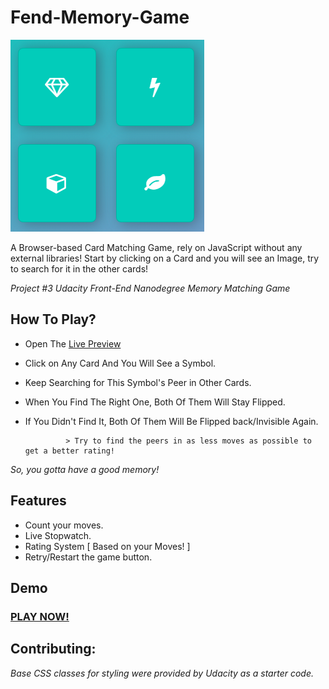 # Fend-Memory-Game

![](img/Theme.png)

A Browser-based Card Matching Game, rely on JavaScript without any external libraries! Start by clicking on a Card and you will see an Image, try to search for it in the other cards!


*Project #3 Udacity Front-End Nanodegree Memory Matching Game*



## How To Play?

*  Open The [Live Preview](https://bosa-game.netlify.com/)


*  Click on Any Card And You Will See a Symbol.

*  Keep Searching for This Symbol's Peer in Other Cards.

*  When You Find The Right One, Both Of Them Will Stay Flipped.

*  If You Didn't Find It, Both Of Them Will Be Flipped back/Invisible Again.

                > Try to find the peers in as less moves as possible to get a better rating!

  *So, you gotta have a good memory!*
 
 
 ## Features
 
*  Count your moves.
*  Live Stopwatch.
*  Rating System [ Based on your Moves! ]
*  Retry/Restart the game button.


## Demo


###  [PLAY NOW!](https://bosa-game.netlify.com/)

## Contributing:
*Base CSS classes for styling were provided by Udacity as a _starter_ code.*

